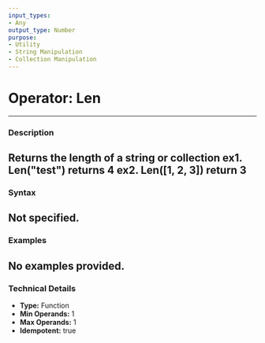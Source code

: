 ```yaml
---
input_types:
- Any
output_type: Number
purpose:
- Utility
- String Manipulation
- Collection Manipulation
---
```

# Operator: Len
---
### **Description**
Returns the length of a string or collection
ex1. Len("test") returns 4
ex2. Len([1, 2, 3]) return 3
---
### **Syntax**
Not specified.
---
### **Examples**
No examples provided.
---
### **Technical Details**
- **Type:** Function
- **Min Operands:** 1
- **Max Operands:** 1
- **Idempotent:** true